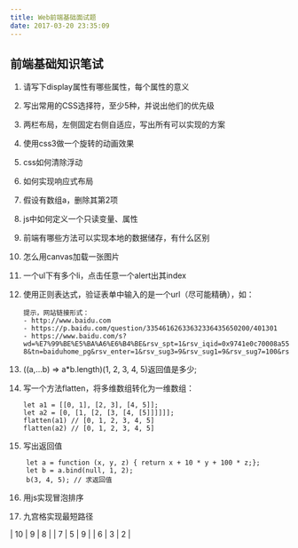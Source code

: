 ```yaml
---
title: Web前端基础面试题 
date: 2017-03-20 23:35:09
---
```


## 前端基础知识笔试

1. 请写下display属性有哪些属性，每个属性的意义
2. 写出常用的CSS选择符，至少5种，并说出他们的优先级
3. 两栏布局，左侧固定右侧自适应，写出所有可以实现的方案
4. 使用css3做一个旋转的动画效果
5. css如何清除浮动
6. 如何实现响应式布局
7. 假设有数组a，删除其第2项
8. js中如何定义一个只读变量、属性
9. 前端有哪些方法可以实现本地的数据储存，有什么区别
10. 怎么用canvas加载一张图片
11. 一个ul下有多个li，点击任意一个alert出其index
12. 使用正则表达式，验证表单中输入的是一个url（尽可能精确），如：
	
	```
	提示，网站链接形式：
	- http://www.baidu.com
	- https://p.baidu.com/question/33546162633632336435650200/401301
	- https://www.baidu.com/s?wd=%E7%99%BE%E5%BA%A6%E6%B4%BE&rsv_spt=1&rsv_iqid=0x9741e0c70008a553&issp=1&f=8&rsv_bp=0&rsv_idx=2&ie=utf-8&tn=baiduhome_pg&rsv_enter=1&rsv_sug3=9&rsv_sug1=9&rsv_sug7=100&rsv_sug2=0&inputT=1629&rsv_sug4=1630&rsv_sug=1
	```
13.  ((a,...b) => a*b.length)(1, 2, 3, 4, 5)返回值是多少;
14. 写一个方法flatten，将多维数组转化为一维数组：

	```
	let a1 = [[0, 1], [2, 3], [4, 5]];
	let a2 = [0, [1, [2, [3, [4, [5]]]]]];
	flatten(a1) // [0, 1, 2, 3, 4, 5]
	flatten(a2) // [0, 1, 2, 3, 4, 5]

	```

15. 写出返回值
```
	let a = function (x, y, z) { return x + 10 * y + 100 * z;};
	let b = a.bind(null, 1, 2);
	b(3, 4, 5); // 求返回值
```

16. 用js实现冒泡排序

17. 九宫格实现最短路径

|  10 | 9 | 8 |
| 7 | 5 | 9 |
| 6 | 3 | 2 |
```js
```
